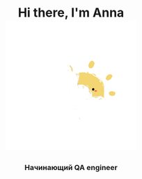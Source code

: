 
<h1 align="center">Hi there, I'm Anna <br><img src="https://github.com/AnnaKlokova/AnnaKlokova/blob/main/giphy.gif" height="300"/></h1>

<h3 align="center">Начинающий QA engineer</h3>


